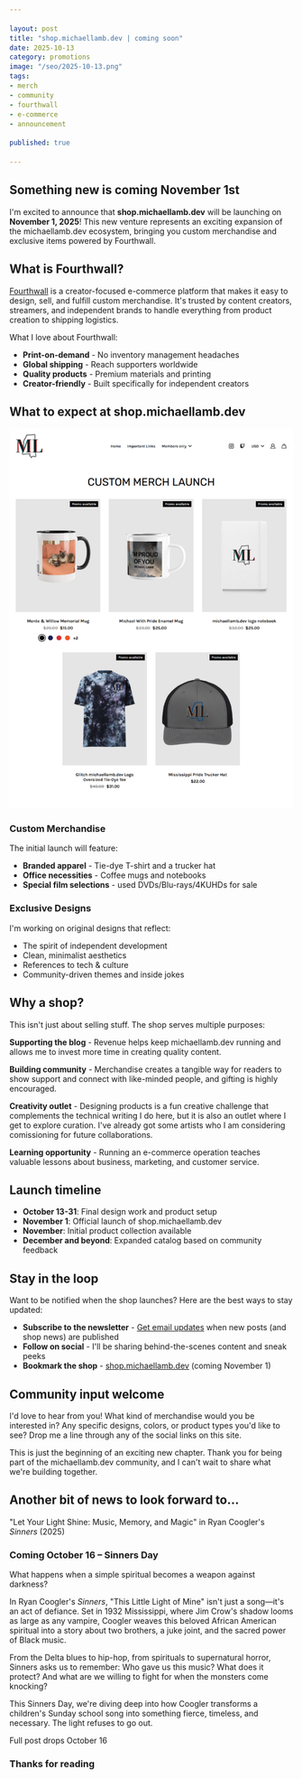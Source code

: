 ```yaml
---

layout: post
title: "shop.michaellamb.dev | coming soon"
date: 2025-10-13
category: promotions
image: "/seo/2025-10-13.png"
tags:
- merch
- community
- fourthwall
- e-commerce
- announcement

published: true

---
```


## Something new is coming November 1st

I'm excited to announce that **shop.michaellamb.dev** will be launching on **November 1, 2025**! This new venture represents an exciting expansion of the michaellamb.dev ecosystem, bringing you custom merchandise and exclusive items powered by Fourthwall.

## What is Fourthwall?

[Fourthwall](https://fourthwall.com) is a creator-focused e-commerce platform that makes it easy to design, sell, and fulfill custom merchandise. It's trusted by content creators, streamers, and independent brands to handle everything from product creation to shipping logistics.

What I love about Fourthwall:
- **Print-on-demand** - No inventory management headaches
- **Global shipping** - Reach supporters worldwide
- **Quality products** - Premium materials and printing
- **Creator-friendly** - Built specifically for independent creators

## What to expect at shop.michaellamb.dev

![launch page](/img/2025-10-13-launch.png)

### Custom Merchandise

The initial launch will feature:
- **Branded apparel** - Tie-dye T-shirt and a trucker hat
- **Office necessities** - Coffee mugs and notebooks
- **Special film selections** - used DVDs/Blu-rays/4KUHDs for sale

### Exclusive Designs

I'm working on original designs that reflect:
- The spirit of independent development
- Clean, minimalist aesthetics
- References to tech & culture
- Community-driven themes and inside jokes

## Why a shop?

This isn't just about selling stuff. The shop serves multiple purposes:

**Supporting the blog** - Revenue helps keep michaellamb.dev running and allows me to invest more time in creating quality content.

**Building community** - Merchandise creates a tangible way for readers to show support and connect with like-minded people, and gifting is highly encouraged.

**Creativity outlet** - Designing products is a fun creative challenge that complements the technical writing I do here, but it is also an outlet where I get to explore curation. I've already got some artists who I am considering comissioning for future collaborations.

**Learning opportunity** - Running an e-commerce operation teaches valuable lessons about business, marketing, and customer service.

## Launch timeline

- **October 13-31**: Final design work and product setup
- **November 1**: Official launch of shop.michaellamb.dev
- **November**: Initial product collection available
- **December and beyond**: Expanded catalog based on community feedback

## Stay in the loop

Want to be notified when the shop launches? Here are the best ways to stay updated:

- **Subscribe to the newsletter** - [Get email updates](/newsletter/) when new posts (and shop news) are published
- **Follow on social** - I'll be sharing behind-the-scenes content and sneak peeks
- **Bookmark the shop** - [shop.michaellamb.dev](https://shop.michaellamb.dev) (coming November 1)

## Community input welcome

I'd love to hear from you! What kind of merchandise would you be interested in? Any specific designs, colors, or product types you'd like to see? Drop me a line through any of the social links on this site.

This is just the beginning of an exciting new chapter. Thank you for being part of the michaellamb.dev community, and I can't wait to share what we're building together.

## Another bit of news to look forward to...

"Let Your Light Shine: Music, Memory, and Magic" in Ryan Coogler's *Sinners* (2025)

### Coming October 16 – Sinners Day

What happens when a simple spiritual becomes a weapon against darkness?

In Ryan Coogler's *Sinners*, "This Little Light of Mine" isn't just a song—it's an act of defiance. Set in 1932 Mississippi, where Jim Crow's shadow looms as large as any vampire, Coogler weaves this beloved African American spiritual into a story about two brothers, a juke joint, and the sacred power of Black music.

From the Delta blues to hip-hop, from spirituals to supernatural horror, Sinners asks us to remember: Who gave us this music? What does it protect? And what are we willing to fight for when the monsters come knocking?

This Sinners Day, we're diving deep into how Coogler transforms a children's Sunday school song into something fierce, timeless, and necessary.
The light refuses to go out.

Full post drops October 16

### Thanks for reading
